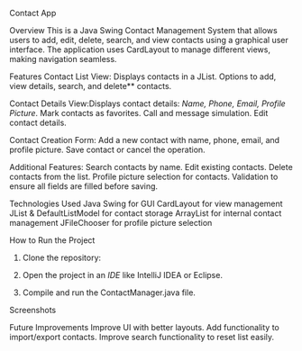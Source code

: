 Contact App

Overview
This is a Java Swing Contact Management System that allows users to add, edit, delete, search, and view contacts using a graphical user interface. The application uses CardLayout to manage different views, making navigation seamless.

Features
Contact List View:
Displays contacts in a JList.
Options to add, view details, search, and delete** contacts.

Contact Details View:Displays contact details: *Name, Phone, Email, Profile Picture*.
Mark contacts as favorites.
Call and message simulation.
Edit contact details.

Contact Creation Form:
Add a new contact with name, phone, email, and profile picture.
Save contact or cancel the operation.

Additional Features:
Search contacts by name.
Edit existing contacts.
Delete contacts from the list.
Profile picture selection for contacts.
Validation to ensure all fields are filled before saving.

Technologies Used
Java Swing for GUI
CardLayout for view management
JList & DefaultListModel for contact storage
ArrayList for internal contact management
JFileChooser for profile picture selection

How to Run the Project
1. Clone the repository:
   
   
2. Open the project in an *IDE* like IntelliJ IDEA or Eclipse.
3. Compile and run the ContactManager.java file.

 Screenshots


Future Improvements
Improve UI with better layouts.
Add functionality to import/export contacts.
Improve search functionality to reset list easily.
